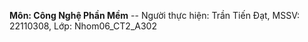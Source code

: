 **Môn: Công Nghệ Phần Mềm** -- Người thực hiện: Trần Tiến Đạt, MSSV: 22110308, Lớp: Nhom06_CT2_A302
